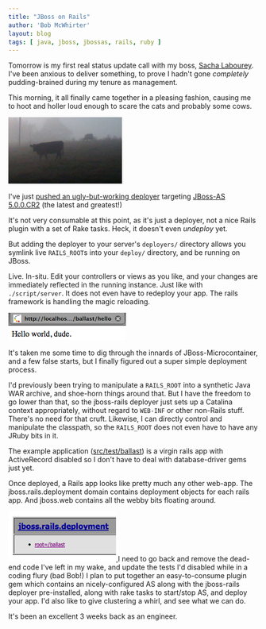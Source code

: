 ```yaml
---
title: "JBoss on Rails"
author: 'Bob McWhirter'
layout: blog
tags: [ java, jboss, jbossas, rails, ruby ]
---
```

Tomorrow is my first real status update call with my boss, <a title="Sacha's blog" href="http://sacha.labourey.com/">Sacha Labourey</a>.  I've been anxious to deliver something, to prove I hadn't gone <em>completely</em> pudding-brained during my tenure as management.

This morning, it all finally came together in a pleasing fashion, causing me to hoot and holler loud enough to scare the cats and probably some cows.

<a href="/blog/assets/picture-22.png">
  <img class="aligncenter size-full wp-image-485" title="Cows" src="/blog/assets/picture-22.png" alt="" width="229" height="134"/>
</a>

I've just <a title="jboss-rails" href="http://github.com/bobmcwhirter/jboss-rails/tree/master">pushed an ugly-but-working deployer</a> targeting <a title="JBoss-AS" href="http://www.jboss.org/jbossas/downloads/">JBoss-AS 5.0.0.CR2</a> (the latest and greatest!)

It's not very consumable at this point, as it's just a deployer, not a nice Rails plugin with a set of Rake tasks.  Heck, it doesn't even <em>undeploy</em> yet.

But adding the deployer to your server's <code>deployers/</code> directory allows you symlink live <code>RAILS_ROOT</code>s into your <code>deploy/</code> directory, and be running on JBoss.

Live.  In-situ.  Edit your controllers or views as you like, and your changes are immediately reflected in the running instance.  Just like with <code>./script/server</code>.  It does not even have to redeploy your app.  The rails framework is handling the magic reloading.

<a href="/blog/assets/picture-21.png">
  <img class="aligncenter size-full wp-image-484" title="Hello World" src="/blog/assets/picture-21.png" alt="" width="237" height="55"/>
</a>

It's taken me some time to dig through the innards of JBoss-Microcontainer, and a few false starts, but I finally figured out a super simple deployment process.

I'd previously been trying to manipulate a <code>RAILS_ROOT</code> into a synthetic Java WAR archive, and shoe-horn things around that.  But I have the freedom to go lower than that, so the jboss-rails deployer just sets up a Catalina context appropriately, without regard to <code>WEB-INF</code> or other non-Rails stuff.  There's no need for that cruft.  Likewise, I can directly control and manipulate the classpath, so the <code>RAILS_ROOT</code> does not even have to have any JRuby bits in it.

The example application (<a title="ballast test application" href="http://github.com/bobmcwhirter/jboss-rails/tree/master/src/test/ballast">src/test/ballast</a>) is a virgin rails app with ActiveRecord disabled so I don't have to deal with database-driver gems just yet.

Once deployed, a Rails app looks like pretty much any other web-app.  The jboss.rails.deployment domain contains deployment objects for each rails app.  And jboss.web contains all the webby bits floating around.

<a href="/blog/assets/picture-20.png">
  <img class="aligncenter size-full wp-image-483" title="Deployment MBean" src="/blog/assets/picture-20.png" alt="" width="217" height="101"/>
</a>I need to go  back and remove the dead-end code I've left in my wake, and update the tests I'd disabled while in a coding flury (bad Bob!)  I plan to put together an easy-to-consume plugin gem which contains an nicely-configured AS along with the jboss-rails deployer pre-installed, along with rake tasks to start/stop AS, and deploy your app.  I'd also like to give clustering a whirl, and see what we can do.

It's been an excellent 3 weeks back as an engineer.
